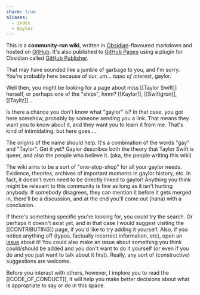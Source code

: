 ```yaml
---
share: true
aliases:
  - index
  - Gaylor
---
```

This is a **community-run wiki**, written in [Obsidian](https://obsidian.md)-flavoured markdown and hosted on [GitHub](https://github.com/gaylor-wiki/gaylor-vault). It's also published to [GitHub Pages](https://gaylor-wiki.github.io/gaylor-wiki) using a plugin for Obsidian called [GitHub Publisher](https://github.com/ObsidianPublisher/obsidian-GitHub-publisher).

That may have sounded like a jumble of garbage to you, and I'm sorry. You're probably here because of our, um... *topic of interest*, gaylor.

Well then, you might be looking for a page about miss [[Taylor Swift]] herself, or perhaps one of the "ships", hmm? [[Kaylor]], [[Swiftgron]], [[Tayliz]]...

Is there a chance you don't know what "gaylor" is? In that case, you got here somehow, probably by someone sending you a link. That means they want you to know about it, and they want you to learn it from me. That's kind of intimidating, but here goes....

The origins of the name should help. It's a combination of the words "gay" and "Taylor". Get it yet? Gaylor describes both the theory that Taylor Swift is queer, and also the people who believe it. (aka, the people writing this wiki)

The wiki aims to be a sort of "one-stop-shop" for all your gaylor needs. Evidence, theories, archives of important moments in gaylor history, etc. In fact, it doesn't even need to be directly linked to gaylor! Anything you think might be relevant to this community is fine as long as it isn't hurting anybody. If somebody disagrees, they can mention it before it gets merged in, there'll be a discussion, and at the end you'll come out (haha) with a conclusion.

If there's something specific you're looking for, you could try the search. Or perhaps it doesn't exist yet, and in that case I would suggest visiting the [[CONTRIBUTING]] page, if you'd like to try adding it yourself. Also, if you notice anything off (typos, factually incorrect information, etc), open an [issue](https://github.com/gaylor-wiki/gaylor-vault/issues) about it! You could also make an issue about something you think could/should be added and you don't want to do it yourself (or even if you do and you just want to talk about it first). Really, any sort of (constructive) suggestions are welcome.

Before you interact with others, however, I implore you to read the [[CODE_OF_CONDUCT]], it will help you make better decisions about what is appropriate to say or do in this space. 